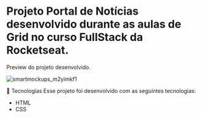 # Projeto Portal de Notícias desenvolvido durante as aulas de Grid no curso FullStack da Rocketseat.

Preview do projeto desenvolvido.

![smartmockups_m2yimkf1](https://github.com/user-attachments/assets/e2379647-f68f-409e-95c8-7c51adb5e5aa)

🚀 Tecnologias
Esse projeto foi desenvolvido com as seguintes tecnologias:

- HTML
- CSS

